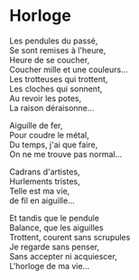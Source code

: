# Horloge  
  
Les pendules du passé,  
Se sont remises à l'heure,  
Heure de se coucher,   
Coucher mille et une couleurs...  
Les trotteuses qui trottent,  
Les cloches qui sonnent,  
Au revoir les potes,   
La raison déraisonne...  
  
Aiguille de fer,   
Pour coudre le métal,  
Du temps, j'ai que faire,  
On ne me trouve pas normal...  
  
Cadrans d'artistes,   
Hurlements tristes,  
Telle est ma vie,   
de fil en aiguille...  
  
Et tandis que le pendule  
Balance, que les aiguilles  
Trottent, courent sans scrupules  
Je regarde sans penser,   
Sans accepter ni acquiescer,  
L'horloge de ma vie...